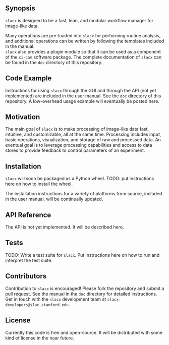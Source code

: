 ## Synopsis

`slacx` is designed to be a fast, lean, and modular 
workflow manager for image-like data.

Many operations are pre-loaded into `slacx` 
for performing routine analysis,
and additional operations can be written 
by following the templates included in the manual.  
`slacx` also provides a plugin module
so that it can be used as a component 
of the `xi-cam` software package.
The complete documentation of `slacx`
can be found in the `doc` directory 
of this repository.

## Code Example

Instructions for using `slacx` 
through the GUI and through the API (not yet implemented)
are included in the user manual. 
See the `doc` directory of this repository.
A low-overhead usage example will eventually be posted here.

## Motivation

The main goal of `slacx` is to make processing of image-like data 
fast, intuitive, and customizable, all at the same time.
Processing includes input, basic operations, visualization, 
and storage of raw and processed data.
An eventual goal is to leverage 
processing capabilities and access to data stores
to provide feedback to control parameters of an experiment. 

## Installation

`slacx` will soon be packaged as a Python wheel.
TODO: put instructions here on how to install the wheel.

The installation instructions for a variety of platforms from source,
included in the user manual, will be continually updated.

## API Reference

The API is not yet implemented. It will be described here.

## Tests

TODO: Write a test suite for `slacx`.
Put instructions here on how to run and interpret the test suite.

## Contributors

Contribution to `slacx` is encouraged!
Please fork the repository and submit a pull request.
See the manual in the `doc` directory for detailed instructions. 
Get in touch with the `slacx` development team
at `slacx-developers@slac.stanford.edu`.

## License

Currently this code is free and open-source. 
It will be distributed with some kind of license in the near future.

